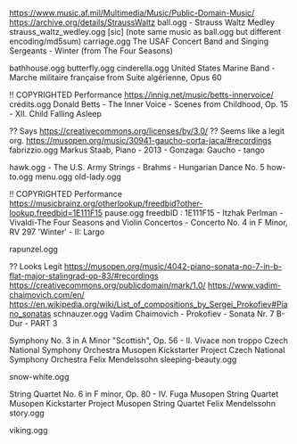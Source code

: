 https://www.music.af.mil/Multimedia/Music/Public-Domain-Music/
https://archive.org/details/StraussWaltz
	ball.ogg - Strauss Waltz Medley
	strauss_waltz_wedley.ogg [sic] (note same music as ball.ogg but different encoding/md5sum)
	carriage.ogg	The USAF Concert Band and Singing Sergeants - Winter (from The Four Seasons)


bathhouse.ogg
butterfly.ogg
cinderella.ogg	United States Marine Band - Marche militaire française from Suite algérienne, Opus 60

!! COPYRIGHTED Performance
https://innig.net/music/betts-innervoice/
	credits.ogg	Donald Betts - The Inner Voice - Scenes from Childhood, Op. 15 - XII. Child Falling Asleep

?? Says https://creativecommons.org/licenses/by/3.0/
?? Seems like a legit org.
https://musopen.org/music/30941-gaucho-corta-jaca/#recordings
	fabrizzio.ogg	Markus Staab, Piano - 2013 - Gonzaga: Gaucho - tango

hawk.ogg - The U.S. Army Strings - Brahms - Hungarian Dance No. 5
how-to.ogg
menu.ogg
old-lady.ogg

!! COPYRIGHTED Performance
https://musicbrainz.org/otherlookup/freedbid?other-lookup.freedbid=1E111F15
	pause.ogg	freedbID : 1E111F15 - Itzhak Perlman - Vivaldi-The Four Seasons and Violin Concertos - Concerto No. 4 in F Minor, RV 297 'Winter' - II: Largo

rapunzel.ogg


?? Looks Legit
https://musopen.org/music/4042-piano-sonata-no-7-in-b-flat-major-stalingrad-op-83/#recordings
https://creativecommons.org/publicdomain/mark/1.0/
https://www.vadim-chaimovich.com/en/
https://en.wikipedia.org/wiki/List_of_compositions_by_Sergei_Prokofiev#Piano_sonatas
	schnauzer.ogg	Vadim Chaimovich - Prokofiev - Sonata Nr. 7 B-Dur - PART 3

Symphony No. 3 in A Minor "Scottish", Op. 56 - II. Vivace non troppo
Czech National Symphony Orchestra
Musopen Kickstarter Project
Czech National Symphony Orchestra
Felix Mendelssohn
	sleeping-beauty.ogg

snow-white.ogg

String Quartet No. 6 in F minor, Op. 80 - IV. Fuga
Musopen String Quartet
Musopen Kickstarter Project
Musopen String Quartet
Felix Mendelssohn
story.ogg

viking.ogg

